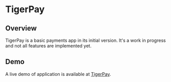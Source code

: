 # TigerPay

## Overview
TigerPay is a basic payments app in its initial version. It's a work in progress and not all features are implemented yet.

## Demo
A live demo of application is available at [TigerPay](https://tigerpay-v1-client.onrender.com/).